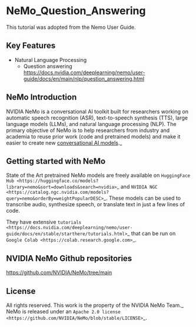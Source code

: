 **NeMo_Question_Answering**
===============
This tutorial was adopted from the Nemo User Guide.

Key Features
------------
* Natural Language Processing
  * Question answering <https://docs.nvidia.com/deeplearning/nemo/user-guide/docs/en/main/nlp/question_answering.html>

NeMo Introduction
------------
NVIDIA NeMo is a conversational AI toolkit built for researchers working on automatic speech recognition (ASR),
text-to-speech synthesis (TTS), large language models (LLMs), and
natural language processing (NLP).
The primary objective of NeMo is to help researchers from industry and academia to reuse prior work (code and pretrained models)
and make it easier to create new [conversational AI models](https://developer.nvidia.com/conversational-ai#started)._

Getting started with NeMo
------------
State of the Art pretrained NeMo models are freely available on `HuggingFace Hub <https://huggingface.co/models?library=nemo&sort=downloads&search=nvidia>`_ and
`NVIDIA NGC <https://catalog.ngc.nvidia.com/models?query=nemo&orderBy=weightPopularDESC>`_.
These models can be used to transcribe audio, synthesize speech, or translate text in just a few lines of code.

They have extensive `tutorials <https://docs.nvidia.com/deeplearning/nemo/user-guide/docs/en/stable/starthere/tutorials.html>`_ that
can be run on `Google Colab <https://colab.research.google.com>`_.

NVIDIA NeMo Github repositories
------------
https://github.com/NVIDIA/NeMo/tree/main

License
-------
All rights reserved. This work is the property of the NVIDIA NeMo Team._
NeMo is released under an `Apache 2.0 license <https://github.com/NVIDIA/NeMo/blob/stable/LICENSE>`_.

